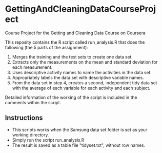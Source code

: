 # GettingAndCleaningDataCourseProject
Course Project for the Getting and Cleaning Data Course on Coursera

This reposity contains the R script called run_analysis.R that does the following (the 5 parts of the assignment):

1. Merges the training and the test sets to create one data set.
2. Extracts only the measurements on the mean and standard deviation for each measurement.
3. Uses descriptive activity names to name the activities in the data set.
4. Appropriately labels the data set with descriptive variable names.
5. From the data set in step 4, creates a second, independent tidy data set with the average of each variable for each activity and each subject.

Detailed information of the working of the script is included in the comments within the script. 

## Instructions
* This scripts works when the Samsung data set folder is set as your working directory.
* Simply run the script run_analysis.R
* The result is saved as a table file "tidyset.txt", without row names.
